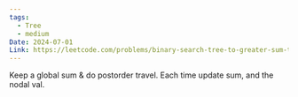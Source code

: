```yaml
---
tags:
  - Tree
  - medium
Date: 2024-07-01
Link: https://leetcode.com/problems/binary-search-tree-to-greater-sum-tree/description/
---
```

Keep a global sum & do postorder travel. Each time update sum, and the nodal val.